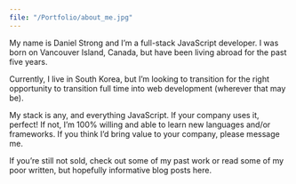 ```yaml
---
file: "/Portfolio/about_me.jpg"
---
```


My name is Daniel Strong and I’m a full-stack JavaScript developer. I was born on Vancouver Island, Canada, but have been living abroad for the past five years.

Currently, I live in South Korea, but I’m looking to transition for the right opportunity to transition full time into web development (wherever that may be).

My stack is any, and everything JavaScript. If your company uses it, perfect! If not, I’m 100% willing and able to learn new languages and/or frameworks. If you think I’d bring value to your company, please message me.

If you’re still not sold, check out some of my past work or read some of my poor written, but hopefully informative blog posts here.
